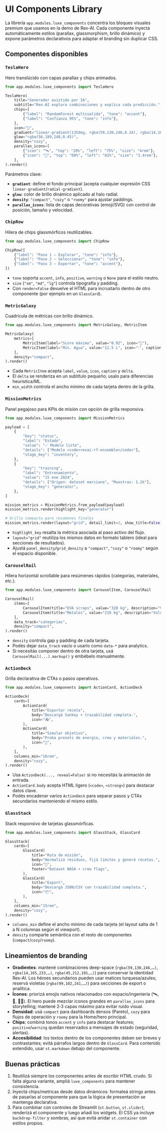 # UI Components Library

La librería `app.modules.luxe_components` concentra los bloques visuales premium que usamos en la demo de Rex-AI. Cada componente inyecta automáticamente estilos (parallax, glassmorphism, brillo dinámico) y expone parámetros declarativos para adaptar el branding sin duplicar CSS.

## Componentes disponibles

### `TeslaHero`
Hero translúcido con capas parallax y chips animados.

```python
from app.modules.luxe_components import TeslaHero

TeslaHero(
    title="Generador asistido por IA",
    subtitle="Rex-AI explora combinaciones y explica cada predicción.",
    chips=[
        {"label": "RandomForest multisalida", "tone": "accent"},
        {"label": "Confianza 95%", "tone": "info"},
    ],
    icon="🤖",
    gradient="linear-gradient(135deg, rgba(59,130,246,0.24), rgba(14,165,233,0.08))",
    glow="rgba(56,189,248,0.45)",
    density="cozy",
    parallax_icons=[
        {"icon": "🛰️", "top": "20%", "left": "75%", "size": "4rem"},
        {"icon": "🧪", "top": "60%", "left": "82%", "size": "3.4rem"},
    ],
).render()
```

Parámetros clave:
- **`gradient`**: define el fondo principal (acepta cualquier expresión CSS `linear-gradient`/`radial-gradient`).
- **`glow`**: color de brillo dinámico aplicado al halo radial.
- **`density`**: `"compact"`, `"cozy"` o `"roomy"` para ajustar paddings.
- **`parallax_icons`**: lista de capas decorativas (emoji/SVG) con control de posición, tamaño y velocidad.

### `ChipRow`
Hilera de chips glassmórficos reutilizables.

```python
from app.modules.luxe_components import ChipRow

ChipRow([
    {"label": "Paso 1 — Explorar", "tone": "info"},
    {"label": "Paso 2 — Seleccionar", "tone": "info"},
    {"label": "Paso 3 — Exportar", "tone": "accent"},
])
```

- `tone` soporta `accent`, `info`, `positive`, `warning` o `None` para el estilo neutro.
- `size` (`"sm"`, `"md"`, `"lg"`) controla tipografía y padding.
- Con `render=False` devuelve el HTML para incrustarlo dentro de otro componente (por ejemplo en un `GlassCard`).

### `MetricGalaxy`
Cuadrícula de métricas con brillo dinámico.

```python
from app.modules.luxe_components import MetricGalaxy, MetricItem

MetricGalaxy(
    metrics=[
        MetricItem(label="Score máximo", value="0.92", icon="🌟"),
        MetricItem(label="Mín. Agua", value="12.5 L", icon="💧", caption="Heurística: 14.3 L", delta="Δ -1.8"),
    ],
    density="compact",
).render()
```

- Cada `MetricItem` acepta `label`, `value`, `icon`, `caption` y `delta`.
- El `delta` se renderiza en un subtítulo pequeño; usalo para diferencias heurística/ML.
- `min_width` controla el ancho mínimo de cada tarjeta dentro de la grilla.

### `MissionMetrics`
Panel pegajoso para KPIs de misión con opción de grilla responsiva.

```python
from app.modules.luxe_components import MissionMetrics

payload = [
    {
        "key": "status",
        "label": "Estado",
        "value": "✅ Modelo listo",
        "details": ["Modelo <code>rexai-rf-ensemble</code>"],
        "stage_key": "inventory",
    },
    {
        "key": "training",
        "label": "Entrenamiento",
        "value": "15 ene 2024",
        "details": ["Origen: dataset marciano", "Muestras: 1.2k"],
        "stage_key": "generator",
    },
]

mission_metrics = MissionMetrics.from_payload(payload)
mission_metrics.render(highlight_key="generator")

# Grilla compacta para resúmenes finales
mission_metrics.render(layout="grid", detail_limit=2, show_title=False)
```

- `highlight_key` resalta la métrica asociada al paso activo del flujo.
- `layout="grid"` reutiliza los mismos datos en formato tablero (ideal para secciones de resultados).
- Ajustá `panel_density`/`grid_density` a `"compact"`, `"cozy"` o `"roomy"` según el espacio disponible.

### `CarouselRail`
Hilera horizontal scrollable para resúmenes rápidos (categorías, materiales, etc.).

```python
from app.modules.luxe_components import CarouselItem, CarouselRail

CarouselRail(
    items=[
        CarouselItem(title="EVA scraps", value="320 kg", description="Volumen: 450 L"),
        CarouselItem(title="Metales", value="210 kg", description="Volumen: 180 L"),
    ],
    data_track="categorias",
    density="compact",
).render()
```

- `density` controla gap y padding de cada tarjeta.
- Podés dejar `data_track` vacío o usarlo como `data-*` para analytics.
- Si necesitás componer dentro de otra tarjeta, usá `CarouselRail(...).markup()` y embébelo manualmente.

### `ActionDeck`
Grilla declarativa de CTAs o pasos operativos.

```python
from app.modules.luxe_components import ActionCard, ActionDeck

ActionDeck(
    cards=[
        ActionCard(
            title="Exportar receta",
            body="Descargá Sankey + trazabilidad completa.",
            icon="📤",
        ),
        ActionCard(
            title="Simular objetivo",
            body="Proba presets de energía, crew y materiales.",
            icon="🧮",
        ),
    ],
    columns_min="16rem",
    density="cozy",
).render()
```

- Usa `ActionDeck(..., reveal=False)` si no necesitás la animación de entrada.
- `ActionCard.body` acepta HTML ligero (`<code>`, `<strong>`) para destacar datos clave.
- Podés encadenar varios `ActionDeck` para separar pasos y CTAs secundarios manteniendo el mismo estilo.

### `GlassStack`
Stack responsivo de tarjetas glassmórficas.

```python
from app.modules.luxe_components import GlassStack, GlassCard

GlassStack(
    cards=[
        GlassCard(
            title="Ruta de misión",
            body="Normalizá residuos, fijá límites y generá recetas.",
            icon="🧭",
            footer="Dataset NASA + crew flags",
        ),
        GlassCard(
            title="Export",
            body="Descargá JSON/CSV con trazabilidad completa.",
            icon="📦",
        ),
    ],
    columns_min="15rem",
    density="cozy",
).render()
```

- `columns_min` define el ancho mínimo de cada tarjeta (el layout salta de 1 a N columnas según el viewport).
- `density` comparte semántica con el resto de componentes (`compact`/`cozy`/`roomy`).

## Lineamientos de branding

- **Gradientes**: mantené combinaciones deep-space (`rgba(59,130,246,…)`, `rgba(14,165,233,…)`, `rgba(45,212,191,…)`) para conservar la identidad Rex-AI. Los héroes secundarios pueden usar matices turquesa/azules; reservá violetas (`rgba(99,102,241,…)`) para secciones de export o analítica.
- **Íconos**: priorizá emojis nativos relacionados con espacio/ingeniería (🛰️, 🧪, 🧑‍🚀). El hero puede mezclar iconos grandes en `parallax_icons` para storytelling; mantené 2‑3 capas máximo para evitar ruido visual.
- **Densidad**: usá `compact` para dashboards densos (Pareto), `cozy` para flujos de operación y `roomy` para la Home/hero principal.
- **Chips**: combiná tonos `accent` y `info` para destacar features; `positive`/`warning` quedan reservados a mensajes de estado (seguridad, alertas).
- **Accesibilidad**: los textos dentro de los componentes deben ser breves y contrastantes; evitá párrafos largos dentro de `GlassCard`. Para contenido extendido, usar `st.markdown` debajo del componente.

## Buenas prácticas

1. Reutilizá siempre los componentes antes de escribir HTML crudo. Si falta alguna variante, ampliá `luxe_components` para mantener consistencia.
2. Inyectá chips/metricas desde datos dinámicos: formateá strings antes de pasarlas al componente para que la lógica de presentación se mantenga declarativa.
3. Para combinar con controles de Streamlit (`st.button`, `st.slider`), renderizá el componente y luego añadí los widgets. El CSS ya incluye `backdrop-filter` y sombras, así que evitá anidar `st.container` con estilos propios.
